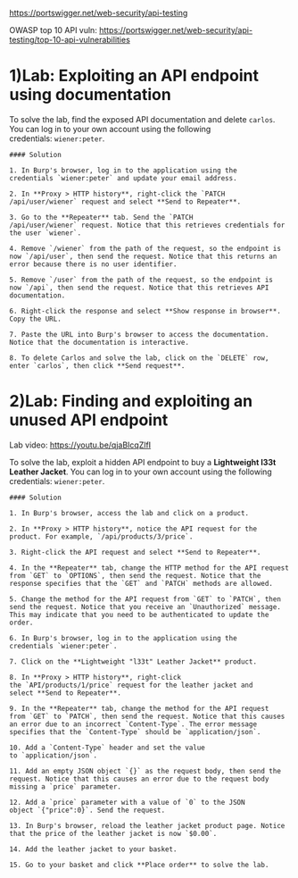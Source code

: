 https://portswigger.net/web-security/api-testing

OWASP top 10 API vuln: https://portswigger.net/web-security/api-testing/top-10-api-vulnerabilities

# 1)Lab: Exploiting an API endpoint using documentation

To solve the lab, find the exposed API documentation and delete `carlos`. You can log in to your own account using the following credentials: `wiener:peter`.

```
#### Solution

1. In Burp's browser, log in to the application using the credentials `wiener:peter` and update your email address.
    
2. In **Proxy > HTTP history**, right-click the `PATCH /api/user/wiener` request and select **Send to Repeater**.
    
3. Go to the **Repeater** tab. Send the `PATCH /api/user/wiener` request. Notice that this retrieves credentials for the user `wiener`.
    
4. Remove `/wiener` from the path of the request, so the endpoint is now `/api/user`, then send the request. Notice that this returns an error because there is no user identifier.
    
5. Remove `/user` from the path of the request, so the endpoint is now `/api`, then send the request. Notice that this retrieves API documentation.
    
6. Right-click the response and select **Show response in browser**. Copy the URL.
    
7. Paste the URL into Burp's browser to access the documentation. Notice that the documentation is interactive.
    
8. To delete Carlos and solve the lab, click on the `DELETE` row, enter `carlos`, then click **Send request**.
```


# 2)Lab: Finding and exploiting an unused API endpoint
Lab video: https://youtu.be/qjaBIcqZlfI

To solve the lab, exploit a hidden API endpoint to buy a **Lightweight l33t Leather Jacket**. You can log in to your own account using the following credentials: `wiener:peter`.

```
#### Solution

1. In Burp's browser, access the lab and click on a product.
    
2. In **Proxy > HTTP history**, notice the API request for the product. For example, `/api/products/3/price`.
    
3. Right-click the API request and select **Send to Repeater**.
    
4. In the **Repeater** tab, change the HTTP method for the API request from `GET` to `OPTIONS`, then send the request. Notice that the response specifies that the `GET` and `PATCH` methods are allowed.
    
5. Change the method for the API request from `GET` to `PATCH`, then send the request. Notice that you receive an `Unauthorized` message. This may indicate that you need to be authenticated to update the order.
    
6. In Burp's browser, log in to the application using the credentials `wiener:peter`.
    
7. Click on the **Lightweight "l33t" Leather Jacket** product.
    
8. In **Proxy > HTTP history**, right-click the `API/products/1/price` request for the leather jacket and select **Send to Repeater**.
    
9. In the **Repeater** tab, change the method for the API request from `GET` to `PATCH`, then send the request. Notice that this causes an error due to an incorrect `Content-Type`. The error message specifies that the `Content-Type` should be `application/json`.
    
10. Add a `Content-Type` header and set the value to `application/json`.
    
11. Add an empty JSON object `{}` as the request body, then send the request. Notice that this causes an error due to the request body missing a `price` parameter.
    
12. Add a `price` parameter with a value of `0` to the JSON object `{"price":0}`. Send the request.
    
13. In Burp's browser, reload the leather jacket product page. Notice that the price of the leather jacket is now `$0.00`.
    
14. Add the leather jacket to your basket.
    
15. Go to your basket and click **Place order** to solve the lab.
```
